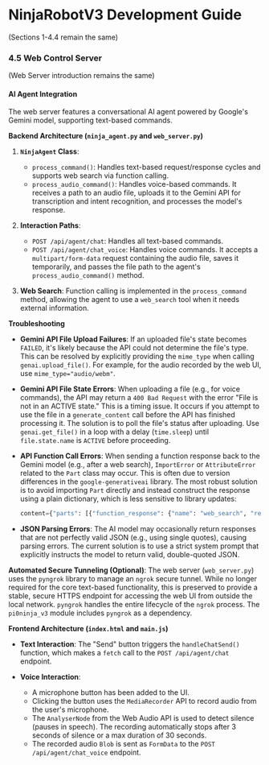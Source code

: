 # NinjaRobotV3 Development Guide

(Sections 1-4.4 remain the same)

### 4.5 Web Control Server

(Web Server introduction remains the same)

#### AI Agent Integration

The web server features a conversational AI agent powered by Google's Gemini model, supporting text-based commands.

**Backend Architecture (`ninja_agent.py` and `web_server.py`)**

1.  **`NinjaAgent` Class**:
    *   `process_command()`: Handles text-based request/response cycles and supports web search via function calling.
    *   `process_audio_command()`: Handles voice-based commands. It receives a path to an audio file, uploads it to the Gemini API for transcription and intent recognition, and processes the model's response.

2.  **Interaction Paths**:
    *   `POST /api/agent/chat`: Handles all text-based commands.
    *   `POST /api/agent/chat_voice`: Handles voice commands. It accepts a `multipart/form-data` request containing the audio file, saves it temporarily, and passes the file path to the agent's `process_audio_command()` method.

3.  **Web Search**: Function calling is implemented in the `process_command` method, allowing the agent to use a `web_search` tool when it needs external information.

**Troubleshooting**

-   **Gemini API File Upload Failures**: If an uploaded file's state becomes `FAILED`, it's likely because the API could not determine the file's type. This can be resolved by explicitly providing the `mime_type` when calling `genai.upload_file()`. For example, for the audio recorded by the web UI, use `mime_type="audio/webm"`.

-   **Gemini API File State Errors**: When uploading a file (e.g., for voice commands), the API may return a `400 Bad Request` with the error "File is not in an ACTIVE state." This is a timing issue. It occurs if you attempt to use the file in a `generate_content` call before the API has finished processing it. The solution is to poll the file's status after uploading. Use `genai.get_file()` in a loop with a delay (`time.sleep`) until `file.state.name` is `ACTIVE` before proceeding.

-   **API Function Call Errors**: When sending a function response back to the Gemini model (e.g., after a web search), `ImportError` or `AttributeError` related to the `Part` class may occur. This is often due to version differences in the `google-generativeai` library. The most robust solution is to avoid importing `Part` directly and instead construct the response using a plain dictionary, which is less sensitive to library updates:
    ```python
    content={"parts": [{"function_response": {"name": "web_search", "response": {"...": "..."}}}]}
    ```

-   **JSON Parsing Errors**: The AI model may occasionally return responses that are not perfectly valid JSON (e.g., using single quotes), causing parsing errors. The current solution is to use a strict system prompt that explicitly instructs the model to return valid, double-quoted JSON.

**Automated Secure Tunneling (Optional)**: The web server (`web_server.py`) uses the `pyngrok` library to manage an `ngrok` secure tunnel. While no longer required for the core text-based functionality, this is preserved to provide a stable, secure HTTPS endpoint for accessing the web UI from outside the local network. `pyngrok` handles the entire lifecycle of the `ngrok` process. The `pi0ninja_v3` module includes `pyngrok` as a dependency.

**Frontend Architecture (`index.html` and `main.js`)**

-   **Text Interaction**: The "Send" button triggers the `handleChatSend()` function, which makes a `fetch` call to the `POST /api/agent/chat` endpoint.

-   **Voice Interaction**:
    *   A microphone button has been added to the UI.
    *   Clicking the button uses the `MediaRecorder` API to record audio from the user's microphone.
    *   The `AnalyserNode` from the Web Audio API is used to detect silence (pauses in speech). The recording automatically stops after 3 seconds of silence or a max duration of 30 seconds.
    *   The recorded audio `Blob` is sent as `FormData` to the `POST /api/agent/chat_voice` endpoint.
